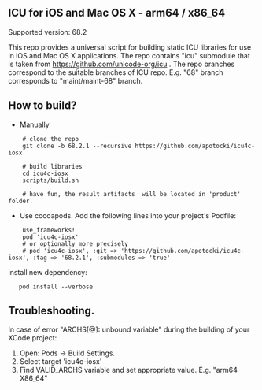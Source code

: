 ## ICU for iOS and Mac OS X - arm64 / x86_64

Supported version: 68.2

This repo provides a universal script for building static ICU libraries for use in iOS and Mac OS X applications. The repo contains "icu" submodule that is taken from https://github.com/unicode-org/icu . The repo branches correspond to the suitable branches of ICU repo. E.g. "68" branch corresponds to "maint/maint-68" branch.

## How to build?
 - Manually
```
    # clone the repo
    git clone -b 68.2.1 --recursive https://github.com/apotocki/icu4c-iosx
    
    # build libraries
    cd icu4c-iosx
    scripts/build.sh

    # have fun, the result artifacts  will be located in 'product' folder.
```    
 - Use cocoapods. Add the following lines into your project's Podfile:
```
    use_frameworks!
    pod 'icu4c-iosx'
    # or optionally more precisely
    # pod 'icu4c-iosx', :git => 'https://github.com/apotocki/icu4c-iosx', :tag => '68.2.1', :submodules => 'true'
```    
install new dependency:
```
   pod install --verbose
```    
 ## Troubleshooting.
  In case of error "ARCHS[@]: unbound variable" during the building of your XCode project:
  1) Open: Pods -> Build Settings.
  2) Select target 'icu4c-iosx'
  3) Find VALID_ARCHS variable and set appropriate value. E.g. "arm64 X86_64"
